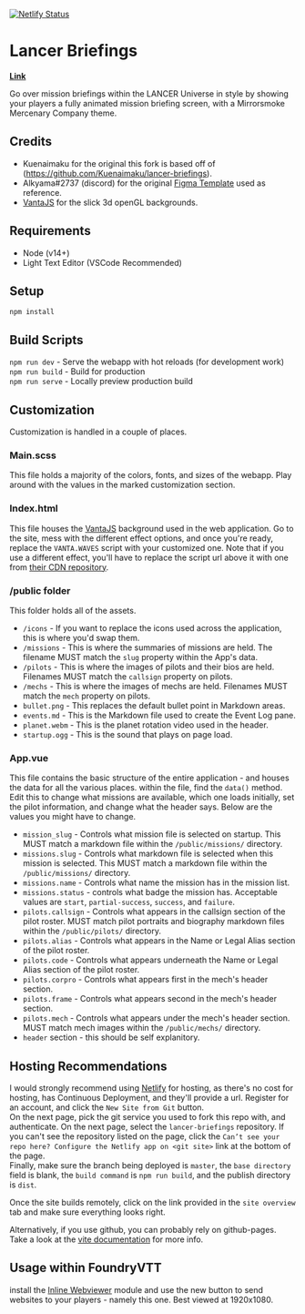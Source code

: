 [![Netlify Status](https://api.netlify.com/api/v1/badges/55d0e9f5-8e0d-422e-a3d0-38a79ecf2413/deploy-status)](https://app.netlify.com/sites/lancer-briefings/deploys)
# Lancer Briefings

**[Link](https://voidstorm-briefing.netlify.app/)**

Go over mission briefings within the LANCER Universe in style by showing your players a fully animated mission briefing screen, with a Mirrorsmoke Mercenary Company theme.

## Credits

* Kuenaimaku for the original this fork is based off of (https://github.com/Kuenaimaku/lancer-briefings).
* Alkyama#2737 (discord) for the original [Figma Template](figma.com/community/file/983540597915480981) used as reference.
* [VantaJS](https://www.vantajs.com/) for the slick 3d openGL backgrounds.

## Requirements
- Node (v14+)
- Light Text Editor (VSCode Recommended)
## Setup

`npm install`

## Build Scripts

`npm run dev` - Serve the webapp with hot reloads (for development work)  
`npm run build` - Build for production  
`npm run serve` - Locally preview production build

## Customization
Customization is handled in a couple of places.

### Main.scss
This file holds a majority of the colors, fonts, and sizes of the webapp. Play around with the values in the marked customization section.

### Index.html
This file houses the [VantaJS](https://www.vantajs.com/) background used in the web application. Go to the site, mess with the different effect options, and once you're ready, replace the `VANTA.WAVES` script with your customized one. Note that if you use a different effect, you'll have to replace the script url above it with one from [their CDN repository](https://cdn.jsdelivr.net/npm/vanta@latest/dist/).

### /public folder
This folder holds all of the assets.

- `/icons` - If you want to replace the icons used across the application, this is where you'd swap them.
- `/missions` - This is where the summaries of missions are held. The filename MUST match the `slug` property within the App's data.
- `/pilots` - This is where the images of pilots and their bios are held. Filenames MUST match the `callsign` property on pilots.
- `/mechs` - This is where the images of mechs are held. Filenames MUST match the `mech` property on pilots.
- `bullet.png` - This replaces the default bullet point in Markdown areas.
- `events.md` - This is the Markdown file used to create the Event Log pane.
- `planet.webm` - This is the planet rotation video used in the header.
- `startup.ogg` - This is the sound that plays on page load.

### App.vue
This file contains the basic structure of the entire application - and houses the data for all the various places. within the file, find the `data()` method. Edit this to change what missions are available, which one loads initially, set the pilot information, and change what the header says. Below are the values you might have to change.

- `mission_slug` - Controls what mission file is selected on startup. This MUST match a markdown file within the `/public/missions/` directory.
- `missions.slug` - Controls what markdown file is selected when this mission is selected. This MUST match a markdown file within the `/public/missions/` directory.
- `missions.name` - Controls what name the mission has in the mission list.
- `missions.status` - controls what badge the mission has. Acceptable values are `start`, `partial-success`, `success`, and `failure`. 
- `pilots.callsign` - Controls what appears in the callsign section of the pilot roster. MUST match pilot portraits and biography markdown files within the `/public/pilots/` directory.
- `pilots.alias` - Controls what appears in the Name or Legal Alias section of the pilot roster.
- `pilots.code` - Controls what appears underneath the Name or Legal Alias section of the pilot roster.
- `pilots.corpro` - Controls what appears first in the mech's header section.
- `pilots.frame` - Controls what appears second in the mech's header section.
- `pilots.mech` - Controls what appears under the mech's header section. MUST match mech images within the `/public/mechs/` directory.
- `header` section - this should be self explanitory.

## Hosting Recommendations

I would strongly recommend using [Netlify](https://www.netlify.com/) for hosting, as there's no cost for hosting, has Continuous Deployment, and they'll provide a url. Register for an account, and click the `New Site from Git` button.  
On the next page, pick the git service you used to fork this repo with, and authenticate. On the next page, select the `lancer-briefings` repository. If you can't see the repository listed on the page, click the `Can’t see your repo here? Configure the Netlify app on <git site>` link at the bottom of the page.  
Finally, make sure the branch being deployed is `master`, the `base directory` field is blank, the `build command` is `npm run build`, and the publish directory is `dist`. 

Once the site builds remotely, click on the link provided in the `site overview` tab and make sure everything looks right.

Alternatively, if you use github, you can probably rely on github-pages. Take a look at the [vite documentation](https://vitejs.dev/guide/static-deploy.html#github-pages) for more info.

## Usage within FoundryVTT

install the [Inline Webviewer](https://foundryvtt.com/packages/inlinewebviewer) module and use the new button to send websites to your players - namely this one. Best viewed at 1920x1080.

